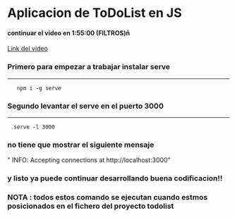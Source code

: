 # Aplicacion de ToDoList en JS

#### continuar el video en 1:55:00 (FILTROS)ñ
[Link del video](https://www.youtube.com/watch?v=CSWnqdhN5vk&t=572s)

### Primero para empezar a trabajar instalar serve
---------------------------------------------------------
```
   npm i -g serve
```

### Segundo levantar el serve en el puerto 3000
---------------------------------------------------------
```
  serve -l 3000
```
### no tiene que mostrar el siguiente mensaje
" INFO: Accepting connections at http://localhost:3000"

### y listo ya puede continuar desarrollando buena codificacion!!


### NOTA : todos estos comando se ejecutan cuando estmos posicionados en el fichero del proyecto todolist
